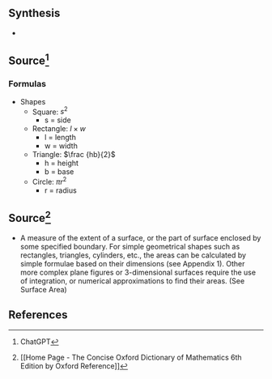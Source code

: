 ## Synthesis
- 
## Source[^1]
### Formulas 
- Shapes
	- Square: $s^2$
		- s = side
	- Rectangle: $l\times w$
		- l = length
		- w = width
	- Triangle: $\frac {hb}{2}$
		- h = height 
		- b = base
	- Circle: $\pi r^2$
		- r = radius

## Source[^2]
- A measure of the extent of a surface, or the part of surface enclosed by some specified boundary. For simple geometrical shapes such as rectangles, triangles, cylinders, etc., the areas can be calculated by simple formulae based on their dimensions (see Appendix 1). Other more complex plane figures or 3-dimensional surfaces require the use of integration, or numerical approximations to find their areas. (See Surface Area)
## References
[^1]: ChatGPT
[^2]: [[Home Page - The Concise Oxford Dictionary of Mathematics 6th Edition by Oxford Reference]]